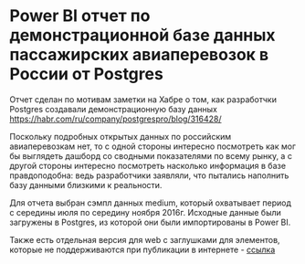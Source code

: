 # Power BI отчет по демонстрационной базе данных пассажирских авиаперевозок в России от Postgres

Отчет сделан по мотивам заметки на Хабре о том, как разработчки Postgres  создавали демонстрационную базу данных https://habr.com/ru/company/postgrespro/blog/316428/ 

Поскольку подробных открытых данных по российским авиаперевозкам нет, то с одной стороны интересно посмотреть как мог бы выглядеть дашборд со сводными показателями по всему рынку, а с другой стороны интересно посмотреть насколько информация в базе правдоподобна: ведь разработчики заявляли, что пытались наполнить базу данными близкими  к реальности.  

Для отчета выбран сэмпл данных medium, который  охватывает период с середины июля по середину ноября 2016г. Исходные данные были загружены в Postgres, из которой они были импортированы в Power BI.  

Также есть отдельная версия для web c заглушками для элементов, которые не поддерживаются при публикации в интернете - [ссылка](https://app.powerbi.com/view?r=eyJrIjoiODRmNjc3ZDYtMGVkZS00ZmMwLTk1ZWQtYmI4M2M5N2U1Y2Q3IiwidCI6IjU5OGVhN2U3LTc5OWYtNDUyZi1iNGU3LTQwMzFjMzc0MTJjYyIsImMiOjl9&pageName=ReportSectiondb83f5810510871e8041) 
